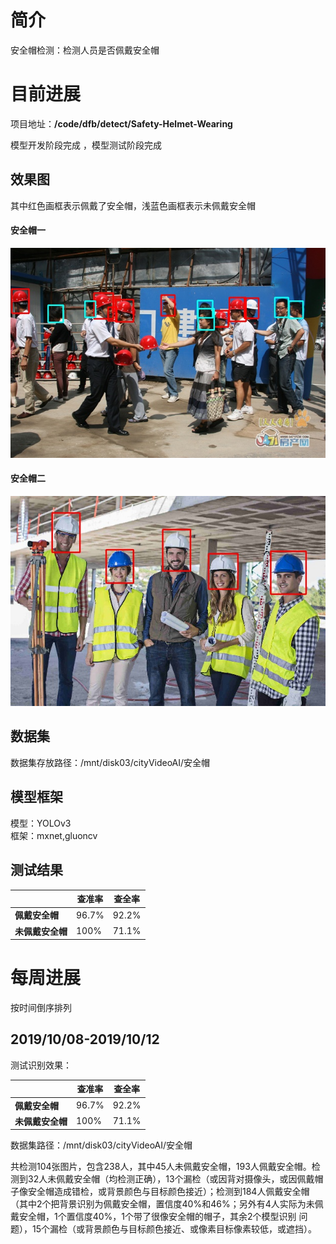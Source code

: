 # 简介

安全帽检测：检测人员是否佩戴安全帽

# 目前进展

项目地址：**/code/dfb/detect/Safety-Helmet-Wearing**   

模型开发阶段完成  ，模型测试阶段完成   

## 效果图

其中红色画框表示佩戴了安全帽，浅蓝色画框表示未佩戴安全帽

#### 安全帽一

![image](https://github.com/guomxin/city-video-analysis/blob/master/R%26D/images/safety_helmet1.jpg)   

#### 安全帽二

![image](https://github.com/guomxin/city-video-analysis/blob/master/R%26D/images/safety_helmet2.jpg)

## 数据集

数据集存放路径：/mnt/disk03/cityVideoAI/安全帽   

## 模型框架
模型：YOLOv3   
框架：mxnet,gluoncv

## 测试结果

|                  | 查准率 | 查全率 |
| ---------------- | ------ | ------ |
| **佩戴安全帽**   | 96.7%  | 92.2%  |
| **未佩戴安全帽** | 100%   | 71.1%  |

# 每周进展

按时间倒序排列

## 2019/10/08-2019/10/12

测试识别效果：

|                  | 查准率 | 查全率 |
| ---------------- | ------ | ------ |
| **佩戴安全帽**   | 96.7%  | 92.2%  |
| **未佩戴安全帽** | 100%   | 71.1%  |

数据集路径：/mnt/disk03/cityVideoAI/安全帽

共检测104张图片，包含238人，其中45人未佩戴安全帽，193人佩戴安全帽。检测到32人未佩戴安全帽（均检测正确），13个漏检（或因背对摄像头，或因佩戴帽子像安全帽造成错检，或背景颜色与目标颜色接近）；检测到184人佩戴安全帽（其中2个把背景识别为佩戴安全帽，置信度40%和46%；另外有4人实际为未佩戴安全帽，1个置信度40%，1个带了很像安全帽的帽子，其余2个模型识别 问题），15个漏检（或背景颜色与目标颜色接近、或像素目标像素较低，或遮挡）。
